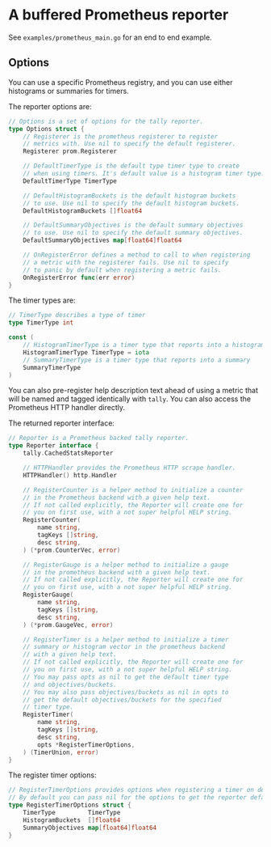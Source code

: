# A buffered Prometheus reporter

See `examples/prometheus_main.go` for an end to end example.

## Options

You can use a specific Prometheus registry, and you can use
either histograms or summaries for timers.

The reporter options are:

```go
// Options is a set of options for the tally reporter.
type Options struct {
	// Registerer is the prometheus registerer to register
	// metrics with. Use nil to specify the default registerer.
	Registerer prom.Registerer

	// DefaultTimerType is the default type timer type to create
	// when using timers. It's default value is a histogram timer type.
	DefaultTimerType TimerType

	// DefaultHistogramBuckets is the default histogram buckets
	// to use. Use nil to specify the default histogram buckets.
	DefaultHistogramBuckets []float64

	// DefaultSummaryObjectives is the default summary objectives
	// to use. Use nil to specify the default summary objectives.
	DefaultSummaryObjectives map[float64]float64

	// OnRegisterError defines a method to call to when registering
	// a metric with the registerer fails. Use nil to specify
	// to panic by default when registering a metric fails.
	OnRegisterError func(err error)
}
```

The timer types are:

```go
// TimerType describes a type of timer
type TimerType int

const (
	// HistogramTimerType is a timer type that reports into a histogram
	HistogramTimerType TimerType = iota
	// SummaryTimerType is a timer type that reports into a summary
	SummaryTimerType
)
```

You can also pre-register help description text ahead of using a metric
that will be named and tagged identically with `tally`. You can also
access the Prometheus HTTP handler directly.

The returned reporter interface:

```go
// Reporter is a Prometheus backed tally reporter.
type Reporter interface {
	tally.CachedStatsReporter

	// HTTPHandler provides the Prometheus HTTP scrape handler.
	HTTPHandler() http.Handler

	// RegisterCounter is a helper method to initialize a counter
	// in the Prometheus backend with a given help text.
	// If not called explicitly, the Reporter will create one for
	// you on first use, with a not super helpful HELP string.
	RegisterCounter(
		name string,
		tagKeys []string,
		desc string,
	) (*prom.CounterVec, error)

	// RegisterGauge is a helper method to initialize a gauge
	// in the prometheus backend with a given help text.
	// If not called explicitly, the Reporter will create one for
	// you on first use, with a not super helpful HELP string.
	RegisterGauge(
		name string,
		tagKeys []string,
		desc string,
	) (*prom.GaugeVec, error)

	// RegisterTimer is a helper method to initialize a timer
	// summary or histogram vector in the prometheus backend
	// with a given help text.
	// If not called explicitly, the Reporter will create one for
	// you on first use, with a not super helpful HELP string.
	// You may pass opts as nil to get the default timer type
	// and objectives/buckets.
	// You may also pass objectives/buckets as nil in opts to
	// get the default objectives/buckets for the specified
	// timer type.
	RegisterTimer(
		name string,
		tagKeys []string,
		desc string,
		opts *RegisterTimerOptions,
	) (TimerUnion, error)
}
```

The register timer options:

```go
// RegisterTimerOptions provides options when registering a timer on demand.
// By default you can pass nil for the options to get the reporter defaults.
type RegisterTimerOptions struct {
	TimerType         TimerType
	HistogramBuckets  []float64
	SummaryObjectives map[float64]float64
}
```


